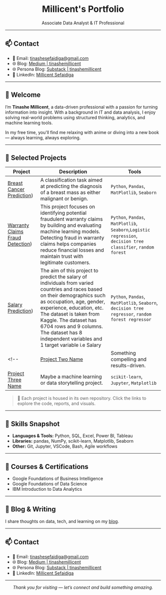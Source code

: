 <h1 align="center">Millicent's Portfolio</h1>

<p align="center">
  Associate Data Analyst & IT Professional  
  <br>

---
## 📫 Contact

- 📧 Email: [tinashesefaidiga@gmail.com](mailto:tinashesefaidiga@gmail.com)  
- 🌐 Blog: [Medium | tinashemillicent](https://medium.com/@tinashemillicent)
- 🌐 Persona Blog: [Substack | tinashemillicent](https://tinashemillicent.substack.com)  
- 💼 LinkedIn: [Millicent Sefaidiga](https://linkedin.com/in/millicentsefaidiga)

---

## 👋 Welcome

I’m **Tinashe Millicent**, a data-driven professional with a passion for turning information into insight. With a background in IT and data analysis, I enjoy solving real-world problems using structured thinking, analytics, and machine learning tools.

In my free time, you'll find me relaxing with anime or diving into a new book — always learning, always exploring.

---

## 💼 Selected Projects

| Project | Description | Tools |
|--------|-------------|-------|
| [Breast Cancer Prediction](https://github.com/tinashemillicent/Breast-Cancer-Prediction)) | A classification task aimed at predicting the diagnosis of a breast mass as either malignant or benign. | `Python`, `Pandas`, `MatPlotlib`, `Seaborn`  |
| [Warranty Claims Fraud Detection](https://github.com/tinashemillicent/Warranty-Claims-Fraud-Detection)) | This project focuses on identifying potential fraudulent warranty claims by building and evaluating machine learning models. Detecting fraud in warranty claims helps companies reduce financial losses and maintain trust with legitimate customers. | `Python`, `Pandas`, `MatPlotlib`, `Seaborn`,`Logistic regression`, `decision tree classifier`, `random forest` |
| [Salary Prediction](https://github.com/tinashemillicent/Salary-Prediction)) | The aim of this project to predict the salary of individuals from varied countries and races based on their demographics such as occupation, age, gender, experience, education, etc. The dataset is taken from Kaggle. The dataset has 6704 rows and 9 columns. The dataset has 8 independent variables and 1 target variable i.e Salary | `Python`, `Pandas`, `MatPlotlib`, `Seaborn`, `decision tree regressor`, `random forest regressor` |
<!--| [Project Two Name](https://github.com/your-username/project-two) | Something compelling and results-driven. | `SQL`, `Power BI`, `Excel` |
| [Project Three Name](https://github.com/your-username/project-three) | Maybe a machine learning or data storytelling project. | `scikit-learn`, `Jupyter`, `Matplotlib` |-->

> 📌 Each project is housed in its own repository. Click the links to explore the code, reports, and visuals.

---

## 🧠 Skills Snapshot

- **Languages & Tools:** Python, SQL, Excel, Power BI, Tableau  
- **Libraries:** pandas, NumPy, scikit-learn, Matplotlib, Seaborn  
- **Other:** Git, Jupyter, VSCode, Bash, Agile workflows

---

## 📜 Courses & Certifications

-  Google Foundations of Business Intelligence  
-  Google Foundations of Data Science  
-  IBM Introduction to Data Analytics 

---

## 📝 Blog & Writing

I share thoughts on data, tech, and learning on my [blog](https://medium.com/@tinashemillicent).

<!--- ["Why Data Cleaning is 80% of the Work"](https://your-blog-link.com)
- ["How I Built a Personal Dashboard in Power BI"](https://your-blog-link.com)-->

---

## 📫 Contact

- 📧 Email: [tinashesefaidiga@gmail.com](mailto:tinashesefaidiga@gmail.com)  
- 🌐 Blog: [Medium | tinashemillicent](https://medium.com/@tinashemillicent)
- 🌐 Persona Blog: [Substack | tinashemillicent](https://tinashemillicent.substack.com)  
- 💼 LinkedIn: [Millicent Sefaidiga](https://linkedin.com/in/millicentsefaidiga)

---

<p align="center">
  <em>Thank you for visiting — let’s connect and build something amazing.</em>
</p>
